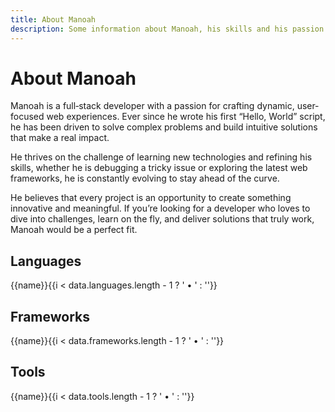 ```yaml
---
title: About Manoah
description: Some information about Manoah, his skills and his passion for web development.
---
```


<script setup>
  import { data } from './../../data/about.data.mts'
</script>

# About Manoah

Manoah is a full‑stack developer with a passion for crafting dynamic, user‐focused web experiences. Ever since he wrote his first “Hello, World” script, he has been driven to solve complex problems and build intuitive solutions that make a real impact.

He thrives on the challenge of learning new technologies and refining his skills, whether he is debugging a tricky issue or exploring the latest web frameworks, he is constantly evolving to stay ahead of the curve.

He believes that every project is an opportunity to create something innovative and meaningful. If you’re looking for a developer who loves to dive into challenges, learn on the fly, and deliver solutions that truly work, Manoah would be a perfect fit.

## Languages

<span v-for="(name, i) in data.languages">{{name}}{{i < data.languages.length - 1 ? ' &bull; ' : ''}}</span>

## Frameworks

<span v-for="(name, i) in data.frameworks">{{name}}{{i < data.frameworks.length - 1 ? ' &bull; ' : ''}}</span>

## Tools

<span v-for="(name, i) in data.tools">{{name}}{{i < data.tools.length - 1 ? ' &bull; ' : ''}}</span>
